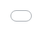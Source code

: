 ```yaml
---
title: Rising Pillars
subtitle:
date: 2020-01-29 12:00:00
template: post
category: code sketch
tags:
  - "code sketch"
  - "threejs"
thumbnail: media/code/sketch-7/thumb.jpg
options:
  - hideDesc
slug: "sketch-7"
draft: false
---
```


<style type="text/css">
.resp-iframe {
    position: absolute;
    top: 0;
    left: 0;
    width: 100%;
    height: 100%;
    border: 0;
}
</style>

<div class="threejs-viz-container">
  <iframe id="sketch-7"
      class="resp-iframe"
      title="sketch-7"
      src="/visualizations/viz-rising-pillars"
      scrolling="no">
  </iframe>
</div>

Again, this uses combined sine waves from earlier code sketches, but with the wave output displayed as the height of scattered pillars. That wave movement looks a lot cooler in 3D.
